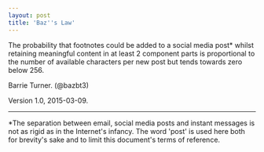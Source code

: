 ```yaml
---
layout: post
title: 'Baz''s Law'
---
```


The probability that footnotes could be added to a social media post* whilst retaining meaningful content in at least 2 component parts is proportional to the number of available characters per new post but tends towards zero below 256.

Barrie Turner. (@bazbt3)

Version 1.0, 2015-03-09.

---

*The separation between email, social media posts and instant messages is not as rigid as in the Internet's infancy. The word 'post' is used here both for brevity's sake and to limit this document's terms of reference.
